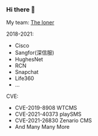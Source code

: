 ### Hi there 👋

<!--
**ProjectOnez/ProjectOnez** is a ✨ _special_ ✨ repository because its `README.md` (this file) appears on your GitHub profile.

Here are some ideas to get you started:

- 🔭 I’m currently working on ...
- 🌱 I’m currently learning ...
- 👯 I’m looking to collaborate on ...
- 🤔 I’m looking for help with ...
- 💬 Ask me about ...
- 📫 How to reach me: ...
- 😄 Pronouns: ...
- ⚡ Fun fact: ...
-->
My team: [The loner](https://www.lonersec.com)

2018-2021:
* Cisco
* Sangfor(深信服)
* HughesNet
* RCN
* Snapchat
* Life360
* ...

CVE:
* CVE-2019-8908 WTCMS 
* CVE-2021-40373 playSMS
* CVE-2021-26830 Zenario CMS
* And Many Many More
